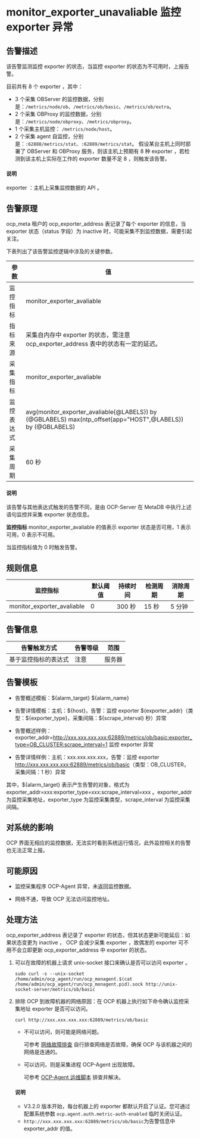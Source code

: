 # monitor_exporter_unavaliable 监控 exporter 异常

## 告警描述

该告警监测监控 exporter 的状态，当监控 exporter 的状态为不可用时，上报告警。

目前共有 8 个 exporter ，其中：

* 3 个采集 OBServer 的监控数据，分别是：`/metrics/node/ob`、`/metrics/ob/basic`、`/metrics/ob/extra`。
* 2 个采集 OBProxy 的监控数据，分别是：`/metrics/node/obproxy`、`/metrics/obproxy`。
* 1 个采集主机监控： `/metrics/node/host`。
* 2 个采集 agent 自监控，分别是：`:62888/metrics/stat`、`:62889/metrics/stat`。
假设某台主机上同时部署了 OBServer 和 OBProxy 服务，则该主机上预期有 8 种 exporter ，若检测到该主机上实际在工作的 exporter 数量不足 8 ，则触发该告警。

<main id="notice" type='explain'>
<h4>说明</h4>
<p>exporter ：主机上采集监控数据的 API 。</p>
</main>

## 告警原理

ocp_meta 租户的 ocp_exporter_address 表记录了每个 exporter 的信息，当 exporter 状态（status 字段）为 inactive 时，可能采集不到监控数据，需要引起关注。

下表列出了该告警监控逻辑中涉及的关键参数。

| 参数       | 值                                                                                                         |
| ---------- | ---------------------------------------------------------------------------------------------------------- |
| 监控指标   | monitor_exporter_avaliable                                                                                 |
| 指标来源   | 采集自内存中 exporter 的状态，需注意 ocp_exporter_address 表中的状态有一定的延迟。                         |
| 采集指标   | monitor_exporter_avaliable                                                                                 |
| 监控表达式 | avg(monitor_exporter_avaliable{@LABELS}) by (@GBLABELS) max(ntp_offset{app="HOST",@LABELS}) by (@GBLABELS) |
| 采集周期   | 60 秒                                                                                                      |

<main id="notice" type='explain'>
<h4>说明</h4>
<p>该告警与其他表达式触发的告警不同，是由 OCP-Server 在 MetaDB 中执行上述语句监控并采集 exporter 状态信息。</p>
</main>

**监控指标** monitor_exporter_avaliable 的值表示 exporter 状态是否可用，1 表示可用，0 表示不可用。

当监控指标值为 0 时触发告警。

## 规则信息

| 监控指标                   | 默认阈值 | 持续时间 | 检测周期 | 消除周期 |
| -------------------------- | -------- | -------- | -------- | -------- |
| monitor_exporter_avaliable | 0        | 300 秒   | 15 秒    | 5 分钟   |

## 告警信息

| 告警触发方式         | 告警等级 | 范围   |
| -------------------- | -------- | ------ |
| 基于监控指标的表达式 | 注意     | 服务器 |

## 告警模板

* 告警概述模板：\${alarm_target} ${alarm_name}

* 告警详情模板：主机：\${host}，告警：监控 exporter \${exporter_addr}（类型：\${exporter_type}，采集间隔：${scrape_interval} 秒）异常
  
* 告警概述样例：exporter_addr=<http://xxx.xxx.xxx.xxx:62889/metrics/ob/basic:exporter_type=OB_CLUSTER:scrape_interval=1> 监控 exporter 异常
  
* 告警详情样例：主机：xxx.xxx.xxx.xxx，告警：监控 exporter <http://xxx.xxx.xxx.xxx:62889/metrics/ob/basic>（类型：OB_CLUSTER，采集间隔：1 秒）异常
  
其中，${alarm_target} 表示产生告警的对象，格式为 exporter_addr=xxx:exporter_type=xxx:scrape_interval=xxx 。exporter_addr 为监控采集地址，exporter_type 为监控采集类型，scrape_interval 为监控采集间隔。

## 对系统的影响

OCP 界面无相应的监控数据，无法实时看到系统运行情况，此外监控相关的告警也无法正常上报。

## 可能原因

* 监控采集程序 OCP-Agent 异常，未返回监控数据。

* 网络不通，导致 OCP 无法访问监控地址。

## 处理方法

ocp_exporter_address 表记录了 exporter 的状态，但其状态更新可能延后：如果状态变更为 inactive ， OCP 会减少采集 exporter ，故偶发的 exporter 可不用不会立即更新 ocp_exporter_address 中 exporter 的状态。

1. 可以在故障的机器上请求 unix-socket 接口来确认是否可以访问 exporter 。

	 ```shell
	 sudo curl -s --unix-socket /home/admin/ocp_agent/run/ocp_monagent.$(cat /home/admin/ocp_agent/run/ocp_monagent.pid).sock http://unix-socket-server/metrics/ob/basic
	 ```

2. 排除 OCP 到故障机器的网络原因：在 OCP 机器上执行如下命令确认监控采集地址 exporter 是否可以访问。

 	```shell
 	curl http://xxx.xxx.xxx.xxx:62889/metrics/ob/basic
 	```

   * 不可以访问，则可能是网络问题。

     可参考 [网络故障排查](../500.appendix/300.network-troubleshooting.md) 自行排查网络是否故障，确保 OCP 与该机器之间的网络是连通的。
  
   * 可以访问，则是采集进程 OCP-Agent 出现故障。

	 可参考 [OCP-Agent 运维脚本](../../../850.host-features/900.ocp-agent-o-m-scripts.md) 排查并解决。

	<main id="notice" type='explain'>
 	<h4>说明</h4>
 	<p><ul><li>V3.2.0 版本开始，每台机器上的 exporter 都默认开启了认证。您可通过配置系统参数 <code>ocp.agent.auth.metric-auth-enabled</code> 临时关闭认证。</li><li><code>http://xxx.xxx.xxx.xxx:62889/metrics/ob/basic</code>为告警信息中 exporter_addr 的值。</li></ul></p>
 	</main>
  
